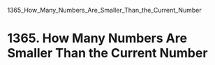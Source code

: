 1365_How_Many_Numbers_Are_Smaller_Than_the_Current_Number
# 1365. How Many Numbers Are Smaller Than the Current Number

